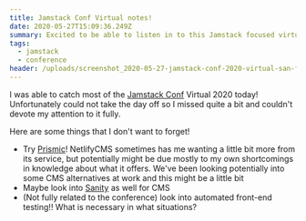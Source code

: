 ```yaml
---
title: Jamstack Conf Virtual notes!
date: 2020-05-27T15:09:36.249Z
summary: Excited to be able to listen in to this Jamstack focused virtual conference
tags:
  - jamstack
  - conference
header: /uploads/screenshot_2020-05-27-jamstack-conf-2020-virtual-san-francisco.png
---
```

I was able to catch most of the [Jamstack Conf](https://jamstackconf.com/) Virtual 2020 today! Unfortunately could not take the day off so I missed quite a bit and couldn't devote my attention to it fully.

Here are some things that I don't want to forget!

* Try [Prismic](https://prismic.io/)! NetlifyCMS sometimes has me wanting a little bit more from its service, but potentially might be due mostly to my own shortcomings in knowledge about what it offers. We've been looking potentially into some CMS alternatives at work and this might be a little bit 
* Maybe look into [Sanity](https://www.sanity.io/) as well for CMS
* (Not fully related to the conference) look into automated front-end testing!! What is necessary in what situations?